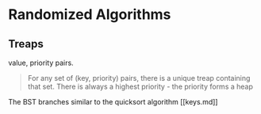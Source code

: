 # Randomized Algorithms

## Treaps
value, priority pairs.

> For any set of (key, priority) pairs, there is a unique treap containing that set.
> There is always a highest priority - the priority forms a heap 

The BST branches similar to the quicksort algorithm
[[keys.md]]